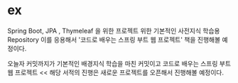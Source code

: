 # ex
Spring Boot, JPA , Thymeleaf 을 위한 프로젝트 위한 기본적인 사전지식 학습용 Repository
이를 응용해서 '코드로 배우는 스프링 부트 웹 프로젝트' 책을 진행해볼 예정이다.


오늘자 커밋까지가 기본적인 배경지식 학습을 마친 커밋이고
코드로 배우는 스프링 부트 웹 프로젝트 << 
해당 서적의 진행은 새로운 프로젝트를 오픈해서 진행해볼 예정이다.
